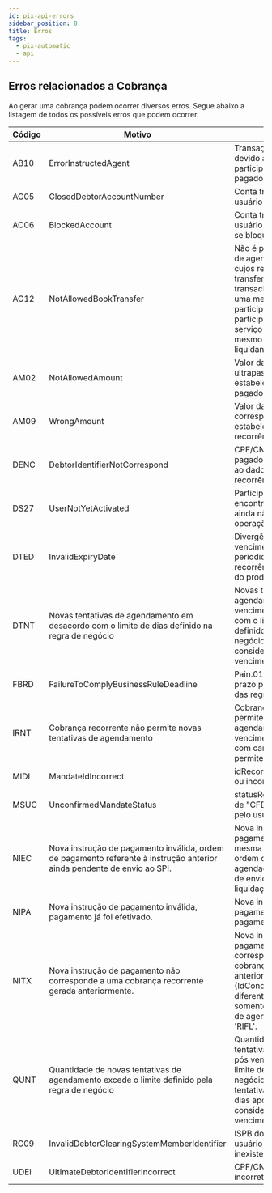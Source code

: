 ```yaml
---
id: pix-api-errors
sidebar_position: 8
title: Erros
tags:
  - pix-automatic
  - api
---
```


## Erros relacionados a Cobrança

Ao gerar uma cobrança podem ocorrer diversos erros. Segue abaixo a listagem de todos os possíveis erros que podem ocorrer.


| Código | Motivo | Descrição |
|--------|--------|-----------|
| AB10 | ErrorInstructedAgent | Transação interrompida devido a erro no participante do usuário pagador. |
| AC05 | ClosedDebtorAccountNumber | Conta transacional do usuário pagador encerrada. |
| AC06 | BlockedAccount | Conta transacional do usuário pagador encontra-se bloqueada. |
| AG12 | NotAllowedBookTransfer | Não é permitida solicitação de agendamento (pain.013) cujos recursos sejam transferidos de uma conta transacional para outra em uma mesma instituição participante ou entre participantes que utilizem o serviço de liquidação de um mesmo participante liquidante no SPI. |
| AM02 | NotAllowedAmount | Valor da cobrança ultrapassa o valor máximo estabelecido pelo usuário pagador. |
| AM09 | WrongAmount | Valor da cobrança não corresponde ao valor estabelecido na recorrência. |
| DENC | DebtorIdentifierNotCorrespond | CPF/CNPJ do usuário pagador não corresponde ao dado contido na recorrência/autorização. |
| DS27 | UserNotYetActivated | Participante não se encontra cadastrado ou ainda não iniciou a operação no SPI. |
| DTED | InvalidExpiryDate | Divergência entre a data de vencimento informada e a periodicidade da recorrência e/ou as regras do produto. |
| DTNT | Novas tentativas de agendamento em desacordo com o limite de dias definido na regra de negócio | Novas tentativas de agendamento pós vencimento em desacordo com o limite de dias definido na regra de negócio (a partir de D+8, considerando D0, a data do vencimento). |
| FBRD | FailureToComplyBusinessRuleDeadline | Pain.013 recebida fora do prazo para cumprimento das regras do negócio. |
| IRNT | Cobrança recorrente não permite novas tentativas de agendamento | Cobrança recorrente não permite novas tentativas de agendamento pós vencimento (idRecorrencia com característica que não permite novas tentativas). |
| MIDI | MandateIdIncorrect | idRecorrencia inexistente ou incorreto. |
| MSUC | UnconfirmedMandateStatus | statusRecorrencia diferente de "CFDB" (confirmado pelo usuário pagador). |
| NIEC | Nova instrução de pagamento inválida, ordem de pagamento referente à instrução anterior ainda pendente de envio ao SPI. | Nova instrução de pagamento inválida pois a mesma cobrança já possui ordem de pagamento agendada ainda pendente de envio ao SPI para liquidação. |
| NIPA | Nova instrução de pagamento inválida, pagamento já foi efetivado. | Nova instrução de pagamento inválida, pagamento já foi efetivado. |
| NITX | Nova instrução de pagamento não corresponde a uma cobrança recorrente gerada anteriormente. | Nova instrução de pagamento não corresponde a uma cobrança recorrente gerada anteriormente (IdConciliacaoDoRecebedor diferentes). Utilizada somente para as finalidades de agendamento 'NTAG' e 'RIFL'. |
| QUNT | Quantidade de novas tentativas de agendamento excede o limite definido pela regra de negócio | Quantidade de novas tentativas de agendamento pós vencimento excede o limite definido pela regra de negócio (mais de 3 tentativas em intervalo de 7 dias após o vencimento, considerando D0, a data do vencimento). |
| RC09 | InvalidDebtorClearingSystemMemberIdentifier | ISPB do participante do usuário pagador inválido ou inexistente. |
| UDEI | UltimateDebtorIdentifierIncorrect | CPF/CNPJ do devedor incorreto. |


